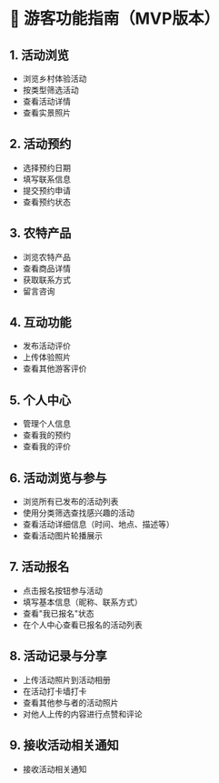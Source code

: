 # 👤 游客功能指南（MVP版本）

## 1. 活动浏览
- 浏览乡村体验活动
- 按类型筛选活动
- 查看活动详情
- 查看实景照片

## 2. 活动预约
- 选择预约日期
- 填写联系信息
- 提交预约申请
- 查看预约状态

## 3. 农特产品
- 浏览农特产品
- 查看商品详情
- 获取联系方式
- 留言咨询

## 4. 互动功能
- 发布活动评价
- 上传体验照片
- 查看其他游客评价

## 5. 个人中心
- 管理个人信息
- 查看我的预约
- 查看我的评价

## 6. 活动浏览与参与
- 浏览所有已发布的活动列表
- 使用分类筛选查找感兴趣的活动
- 查看活动详细信息（时间、地点、描述等）
- 查看活动图片轮播展示

## 7. 活动报名
- 点击报名按钮参与活动
- 填写基本信息（昵称、联系方式）
- 查看"我已报名"状态
- 在个人中心查看已报名的活动列表

## 8. 活动记录与分享
- 上传活动照片到活动相册
- 在活动打卡墙打卡
- 查看其他参与者的活动照片
- 对他人上传的内容进行点赞和评论

## 9. 接收活动相关通知
- 接收活动相关通知 